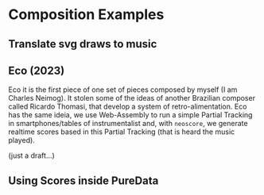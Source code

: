 # Composition Examples

## Translate svg draws to music

## Eco (2023)

Eco it is the first piece of one set of pieces composed by myself (I am Charles Neimog). It stolen some of the ideas of another Brazilian composer called Ricardo Thomasi, that develop a system of retro-alimentation. Eco has the same ideia, we use Web-Assembly to run a simple Partial Tracking in smartphones/tables of instrumentalist and, with `neoscore`, we generate realtime scores based in this Partial Tracking (that is heard the music played).  

(just a draft...)

## Using Scores inside PureData


